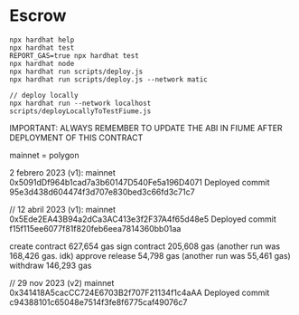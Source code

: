 # Escrow

```shell
npx hardhat help
npx hardhat test
REPORT_GAS=true npx hardhat test
npx hardhat node
npx hardhat run scripts/deploy.js
npx hardhat run scripts/deploy.js --network matic

// deploy locally
npx hardhat run --network localhost scripts/deployLocallyToTestFiume.js
```

IMPORTANT: ALWAYS REMEMBER TO UPDATE THE ABI IN FIUME AFTER DEPLOYMENT OF THIS CONTRACT


mainnet = polygon

2 febrero 2023 (v1): mainnet 0x5091dDf964b1cad7a3b60147D540Fe5a196D4071 
Deployed commit 95e3d438d604474f3d707e830bed3c66fd3c71c7

// 12 abril 2023 (v1): mainnet 0x5Ede2EA43B94a2dCa3AC413e3f2F37A4f65d48e5 
Deployed commit f15f115ee6077f81f820feb6eea7814360bb01aa

create contract 627,654 gas
sign contract 205,608 gas (another run was 168,426 gas. idk)
approve release 54,798 gas (another run was 55,461 gas)
withdraw 146,293 gas

// 29 nov 2023 (v2) mainnet 0x341418A5cacCC724E6703B2f707F21134f1c4aAA
Deployed commit c94388101c65048e7514f3fe8f6775caf49076c7